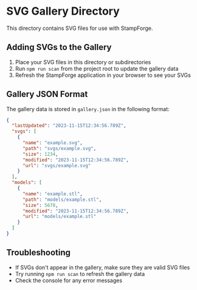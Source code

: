 # SVG Gallery Directory

This directory contains SVG files for use with StampForge.

## Adding SVGs to the Gallery

1. Place your SVG files in this directory or subdirectories
2. Run `npm run scan` from the project root to update the gallery data
3. Refresh the StampForge application in your browser to see your SVGs

## Gallery JSON Format

The gallery data is stored in `gallery.json` in the following format:

```json
{
  "lastUpdated": "2023-11-15T12:34:56.789Z",
  "svgs": [
    {
      "name": "example.svg",
      "path": "svgs/example.svg",
      "size": 1234,
      "modified": "2023-11-15T12:34:56.789Z",
      "url": "svgs/example.svg"
    }
  ],
  "models": [
    {
      "name": "example.stl",
      "path": "models/example.stl",
      "size": 5678,
      "modified": "2023-11-15T12:34:56.789Z", 
      "url": "models/example.stl"
    }
  ]
}
```

## Troubleshooting

- If SVGs don't appear in the gallery, make sure they are valid SVG files
- Try running `npm run scan` to refresh the gallery data
- Check the console for any error messages
